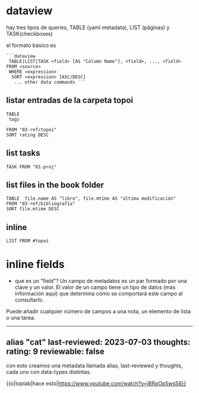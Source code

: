 # dataview

hay tres tipos de queries, TABLE (yaml metadata), LIST (páginas) y TASK(checkboxes)

el formato básico es 

```
```dataview
 TABLE|LIST|TASK <field> [AS "Column Name"], <field>, ..., <field> FROM <source> 
 WHERE <expression>
  SORT <expression> [ASC/DESC]
   ... other data commands ```

```

## listar entradas de la carpeta topoi

```dataview
TABLE
 tags

FROM "03-ref/topoi"
SORT rating DESC

```

## list tasks
```dataview
TASK FROM "01-proj"

```

## list files in the book folder
```dataview
TABLE  file.name AS "libro", file.mtime AS "última modificación"
FROM "03-ref/bibliografía"
SORT file.mtime DESC

```

## inline


```dataview
LIST FROM #topoi

```


# inline fields

- que es un "field"?
Un campo de metadatos es un par formado por una clave y un valor. El valor de un campo tiene un tipo de datos (más información aquí) que determina cómo se comportará este campo al consultarlo.

Puede añadir cualquier número de campos a una nota, un elemento de lista o una tarea.

---
alias "cat"
last-reviewed: 2023-07-03
thoughts:
	rating: 9
	reviewable: false
---

con esto creamos una metadata llamada alias, last-reviewed y thoughts, cada uno con data-types distintas.



{{o|toplab|hace esto|https://www.youtube.com/watch?v=jBRqOp5ws58}}



